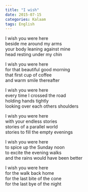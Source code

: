 ```yaml
---
title: "I wish"
date: 2015-07-15
categories: Kalaam
tags: English
---
```


I wish you were here  
beside me around my arms  
your body leaning against mine  
head resting under my chin  

I wish you were here  
for that beautiful good morning  
that first cup of coffee  
and warm smile thereafter  

I wish you were here  
every time I crossed the road  
holding hands tightly  
looking over each others shoulders  

I wish you were here  
with your endless stories  
stories of a parallel world  
stories to fill the empty evenings  

I wish you were here  
to spice up the Sunday noon  
to excite the evening walks  
and the rains would have been better  

I wish you were here  
for the walk back home  
for the last bite of the cone  
for the last bye of the night  